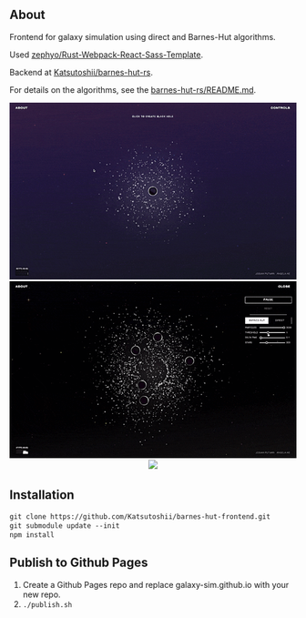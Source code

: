 ## About

Frontend for galaxy simulation using direct and Barnes-Hut algorithms.

Used [zephyo/Rust-Webpack-React-Sass-Template](https://github.com/zephyo/Rust-Webpack-React-Sass-Template).

Backend at [Katsutoshii/barnes-hut-rs](https://github.com/Katsutoshii/barnes-hut-rs).

For details on the algorithms, see the [barnes-hut-rs/README.md](https://github.com/Katsutoshii/barnes-hut-rs/blob/master/README.md).

<div align="center">
<img src="1.gif">
<img src="2.gif">
<img src="3.gif">
</div>

## Installation

```
git clone https://github.com/Katsutoshii/barnes-hut-frontend.git
git submodule update --init
npm install
```

## Publish to Github Pages

1. Create a Github Pages repo and replace galaxy-sim.github.io with your new repo.
2. `./publish.sh`
